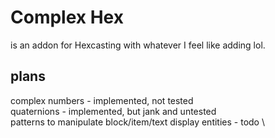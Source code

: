 # Complex Hex

is an addon for Hexcasting with whatever I feel like adding lol.

## plans
complex numbers - implemented, not tested \
quaternions - implemented, but jank and untested \
patterns to manipulate block/item/text display entities - todo \

